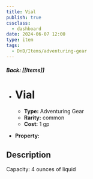 ```yaml
---
title: Vial
publish: true
cssclass:
  - dashboard
date: 2024-06-07 12:00
type: item
tags:
  - DnD/Items/adventuring-gear
---
```


##### Back: [[Items]]

- # Vial

    - **Type:** Adventuring Gear
    - **Rarity:** common
    - **Cost:** 1 gp
- **Property:** 



## Description 

Capacity: 4 ounces of liquid
